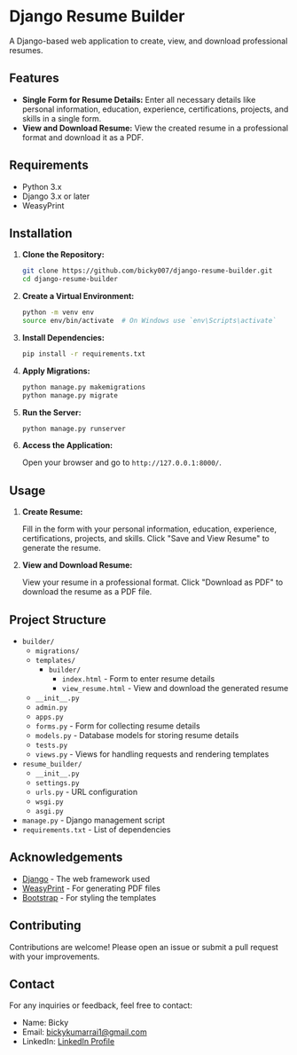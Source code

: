 # Django Resume Builder

A Django-based web application to create, view, and download professional resumes.

## Features

- **Single Form for Resume Details:** Enter all necessary details like personal information, education, experience, certifications, projects, and skills in a single form.
- **View and Download Resume:** View the created resume in a professional format and download it as a PDF.

## Requirements

- Python 3.x
- Django 3.x or later
- WeasyPrint

## Installation

1. **Clone the Repository:**

    ```bash
    git clone https://github.com/bicky007/django-resume-builder.git
    cd django-resume-builder
    ```

2. **Create a Virtual Environment:**

    ```bash
    python -m venv env
    source env/bin/activate  # On Windows use `env\Scripts\activate`
    ```

3. **Install Dependencies:**

    ```bash
    pip install -r requirements.txt
    ```

4. **Apply Migrations:**

    ```bash
    python manage.py makemigrations
    python manage.py migrate
    ```

5. **Run the Server:**

    ```bash
    python manage.py runserver
    ```

6. **Access the Application:**

    Open your browser and go to `http://127.0.0.1:8000/`.

## Usage

1. **Create Resume:**

    Fill in the form with your personal information, education, experience, certifications, projects, and skills. Click "Save and View Resume" to generate the resume.

2. **View and Download Resume:**

    View your resume in a professional format. Click "Download as PDF" to download the resume as a PDF file.

## Project Structure

- `builder/`
  - `migrations/`
  - `templates/`
    - `builder/`
      - `index.html` - Form to enter resume details
      - `view_resume.html` - View and download the generated resume
  - `__init__.py`
  - `admin.py`
  - `apps.py`
  - `forms.py` - Form for collecting resume details
  - `models.py` - Database models for storing resume details
  - `tests.py`
  - `views.py` - Views for handling requests and rendering templates
- `resume_builder/`
  - `__init__.py`
  - `settings.py`
  - `urls.py` - URL configuration
  - `wsgi.py`
  - `asgi.py`
- `manage.py` - Django management script
- `requirements.txt` - List of dependencies


## Acknowledgements

- [Django](https://www.djangoproject.com/) - The web framework used
- [WeasyPrint](https://weasyprint.org/) - For generating PDF files
- [Bootstrap](https://getbootstrap.com/) - For styling the templates

## Contributing

Contributions are welcome! Please open an issue or submit a pull request with your improvements.

## Contact

For any inquiries or feedback, feel free to contact:

- Name: Bicky 
- Email: bickykumarrai1@gmail.com
- LinkedIn: [LinkedIn Profile](https://www.linkedin.com/in/bickys/)

